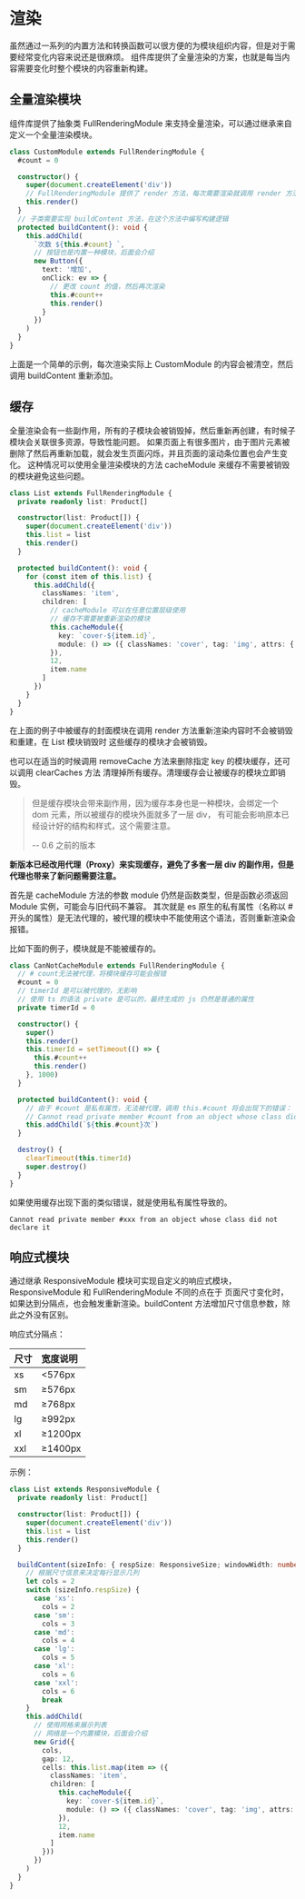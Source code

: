 # 渲染

虽然通过一系列的内置方法和转换函数可以很方便的为模块组织内容，但是对于需要经常变化内容来说还是很麻烦。
组件库提供了全量渲染的方案，也就是每当内容需要变化时整个模块的内容重新构建。

## 全量渲染模块

组件库提供了抽象类 FullRenderingModule 来支持全量渲染，可以通过继承来自定义一个全量渲染模块。

```ts
class CustomModule extends FullRenderingModule {
  #count = 0

  constructor() {
    super(document.createElement('div'))
    // FullRenderingModule 提供了 render 方法，每次需要渲染就调用 render 方法
    this.render()
  }
  // 子类需要实现 buildContent 方法，在这个方法中编写构建逻辑
  protected buildContent(): void {
    this.addChild(
      `次数 ${this.#count} `,
      // 按钮也是内置一种模块，后面会介绍
      new Button({
        text: '增加',
        onClick: ev => {
          // 更改 count 的值，然后再次渲染
          this.#count++
          this.render()
        }
      })
    )
  }
}
```

上面是一个简单的示例，每次渲染实际上 CustomModule 的内容会被清空，然后调用 buildContent 重新添加。

## 缓存

全量渲染会有一些副作用，所有的子模块会被销毁掉，然后重新再创建，有时候子模块会关联很多资源，导致性能问题。
如果页面上有很多图片，由于图片元素被删除了然后再重新加载，就会发生页面闪烁，并且页面的滚动条位置也会产生变化。
这种情况可以使用全量渲染模块的方法 cacheModule 来缓存不需要被销毁的模块避免这些问题。

```ts
class List extends FullRenderingModule {
  private readonly list: Product[]

  constructor(list: Product[]) {
    super(document.createElement('div'))
    this.list = list
    this.render()
  }

  protected buildContent(): void {
    for (const item of this.list) {
      this.addChild({
        classNames: 'item',
        children: [
          // cacheModule 可以在任意位置层级使用
          // 缓存不需要被重新渲染的模块
          this.cacheModule({
            key: `cover-${item.id}`,
            module: () => ({ classNames: 'cover', tag: 'img', attrs: { src: item.coverUrl } })
          }),
          12,
          item.name
        ]
      })
    }
  }
}
```

在上面的例子中被缓存的封面模块在调用 render 方法重新渲染内容时不会被销毁和重建，在 List 模块销毁时
这些缓存的模块才会被销毁。

也可以在适当的时候调用 removeCache 方法来删除指定 key 的模块缓存，还可以调用 clearCaches 方法
清理掉所有缓存。清理缓存会让被缓存的模块立即销毁。

> 但是缓存模块会带来副作用，因为缓存本身也是一种模块，会绑定一个 dom 元素，所以被缓存的模块外面就多了一层 div，
>有可能会影响原本已经设计好的结构和样式，这个需要注意。
>
> -- 0.6 之前的版本

**新版本已经改用代理（Proxy）来实现缓存，避免了多套一层 div 的副作用，但是代理也带来了新问题需要注意。**

首先是 cacheModule 方法的参数 module 仍然是函数类型，但是函数必须返回 Module 实例，可能会与旧代码不兼容。
其次就是 es 原生的私有属性（名称以 # 开头的属性）是无法代理的，被代理的模块中不能使用这个语法，否则重新渲染会报错。

比如下面的例子，模块就是不能被缓存的。

```ts
class CanNotCacheModule extends FullRenderingModule {
  // # count无法被代理，将模块缓存可能会报错
  #count = 0
  // timerId 是可以被代理的，无影响
  // 使用 ts 的语法 private 是可以的，最终生成的 js 仍然是普通的属性
  private timerId = 0

  constructor() {
    super()
    this.render()
    this.timerId = setTimeout(() => {
      this.#count++
      this.render()
    }, 1000)
  }

  protected buildContent(): void {
    // 由于 #count 是私有属性，无法被代理，调用 this.#count 将会出现下的错误：
    // Cannot read private member #count from an object whose class did not declare it
    this.addChild(`${this.#count}次`)
  }

  destroy() {
    clearTimeout(this.timerId)
    super.destroy()
  }
}
```

如果使用缓存出现下面的类似错误，就是使用私有属性导致的。

```
Cannot read private member #xxx from an object whose class did not declare it
```

## 响应式模块

通过继承 ResponsiveModule 模块可实现自定义的响应式模块，ResponsiveModule 和 FullRenderingModule 不同的点在于
页面尺寸变化时，如果达到分隔点，也会触发重新渲染。buildContent 方法增加尺寸信息参数，除此之外没有区别。

响应式分隔点：

| 尺寸 | 宽度说明 |
| :--- | :------- |
| xs   | <576px   |
| sm   | ≥576px   |
| md   | ≥768px   |
| lg   | ≥992px   |
| xl   | ≥1200px  |
| xxl  | ≥1400px  |

示例：

```ts
class List extends ResponsiveModule {
  private readonly list: Product[]

  constructor(list: Product[]) {
    super(document.createElement('div'))
    this.list = list
    this.render()
  }

  buildContent(sizeInfo: { respSize: ResponsiveSize; windowWidth: number }): void {
    // 根据尺寸信息来决定每行显示几列
    let cols = 2
    switch (sizeInfo.respSize) {
      case 'xs':
        cols = 2
      case 'sm':
        cols = 3
      case 'md':
        cols = 4
      case 'lg':
        cols = 5
      case 'xl':
        cols = 6
      case 'xxl':
        cols = 6
        break
    }
    this.addChild(
      // 使用网格来展示列表
      // 网络是一个内置模块，后面会介绍
      new Grid({
        cols,
        gap: 12,
        cells: this.list.map(item => ({
          classNames: 'item',
          children: [
            this.cacheModule({
              key: `cover-${item.id}`,
              module: () => ({ classNames: 'cover', tag: 'img', attrs: { src: item.coverUrl } })
            }),
            12,
            item.name
          ]
        }))
      })
    )
  }
}
```
